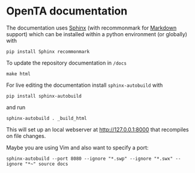 # OpenTA documentation

The documentation uses [Sphinx](http://www.sphinx-doc.org/) (with recommonmark for [Markdown](https://en.wikipedia.org/wiki/Markdown) support) which can be installed within a python environment (or globally) with
```
pip install Sphinx recommonmark
```

To update the repository documentation in ```/docs```
```
make html
```

For live editing the documentation install ```sphinx-autobuild``` with
```
pip install sphinx-autobuild
```

and run

```
sphinx-autobuild . _build_html
```

This will set up an local webserver at http://127.0.0.1:8000 that recompiles on file changes.

Maybe you are using Vim and also want to specify a port:
```
sphinx-autobuild --port 8080 --ignore "*.swp" --ignore "*.swx" --ignore "*~" source docs
```
